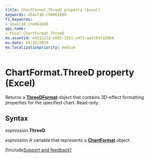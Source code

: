 ```yaml
---
title: ChartFormat.ThreeD property (Excel)
keywords: vbaxl10.chm861080
f1_keywords:
- vbaxl10.chm861080
api_name:
- Excel.ChartFormat.ThreeD
ms.assetid: e4312222-c681-32b1-cd73-aa3cb9fa2064
ms.date: 04/20/2019
ms.localizationpriority: medium
---
```



# ChartFormat.ThreeD property (Excel)

Returns a **[ThreeDFormat](Excel.ThreeDFormat.md)** object that contains 3D-effect formatting properties for the specified chart. Read-only.


## Syntax

_expression_.**ThreeD**

_expression_ A variable that represents a **[ChartFormat](Excel.ChartFormat.md)** object.




[!include[Support and feedback](~/includes/feedback-boilerplate.md)]